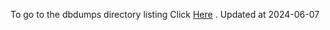 To go to the dbdumps directory listing Click [Here](https://ipfs.io/ipfs/bafkreigezxi4htawcjytb33sdkgag6lqc3uvmvmilhpptj7totawxqnfg4) . Updated at 2024-06-07